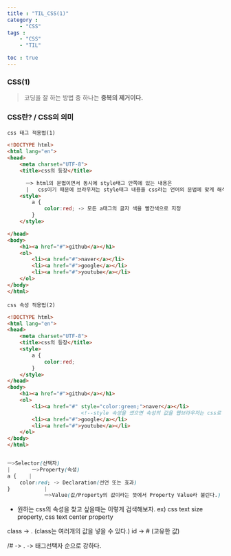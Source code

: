 ```yaml
---
title : "TIL_CSS(1)"
category : 
    - "CSS"
tags : 
    - "CSS"
    - "TIL"

toc : true
---
```

<h3>CSS(1)</h3>

> 코딩을 잘 하는 방법 중 하나는 __중복의 제거이다.__

### CSS란? / CSS의 의미

`css 태그 적용법(1)`

``` html
<!DOCTYPE html>
<html lang="en">
<head>
    <meta charset="UTF-8">
    <title>css의 등장</title>

      ㅡ> html의 문법이면서 동시에 style태그 안쪽에 있는 내용은
      |   css이기 때문에 브라우저는 style태그 내용을 css라는 언어의 문법에 맞게 해석함
    <style>
        a {
            color:red; -> 모든 a태그의 글자 색을 빨간색으로 지정
        }
    </style>

</head>
<body>
    <h1><a href="#">github</a></h1>
    <ol>
        <li><a href="#">naver</a></li>
        <li><a href="#">google</a></li>
        <li><a href="#">youtube</a></li>
    </ol>
</body>
</html>
```

`css 속성 적용법(2)`

``` html
<!DOCTYPE html>
<html lang="en">
<head>
    <meta charset="UTF-8">
    <title>css의 등장</title>
    <style>
        a {
            color:red;
        }
    </style>
</head>
<body>
    <h1><a href="#">github</a></h1>
    <ol>
        <li><a href="#" style="color:green;">naver</a></li>
                        <!--style 속성을 썼으면 속성의 값을 웹브라우저는 css로 해석을 한다. -->
        <li><a href="#">google</a></li>
        <li><a href="#">youtube</a></li>
    </ol>
</body>
</html>
```

``` css

ㅡ>Selector(선택자)
|       ㅡ>Property(속성)
a {    |
    color:red; -> Declaration(선언 또는 효과)
}           |
            ㅡ>Value(값/Property의 값이라는 뜻에서 Property Value라 불린다.)
```

* 원하는 css의 속성을 찾고 싶을때는 이렇게 검색해보자.
ex) css text size property, css text center property

class -> . (class는 여러개의 값을 넣을 수 있다.)
id -> # (고유한 값)

/# -> . -> 태그선택자 순으로 강하다.